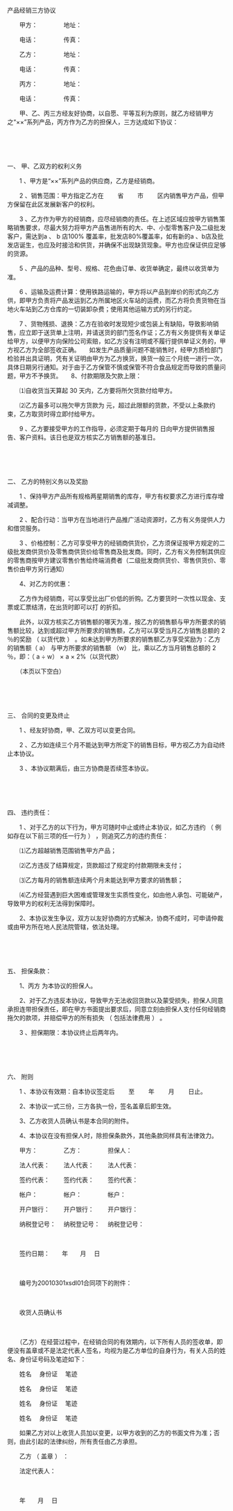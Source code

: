 



产品经销三方协议



 

　　甲方：　　　　 地址：

　　电话： 　　　　传真：

　　乙方： 　　　　地址：

　　电话： 　　　　传真：

　　丙方： 　　　　地址：

　　电话： 　　　　传真：　　

　　甲、乙、丙三方经友好协商，以自愿、平等互利为原则，就乙方经销甲方之“××”系列产品，丙方作为乙方的担保人，三方达成如下协议：

　　

　　

一、
甲、乙双方的权利义务

　　1 、甲方是“××”系列产品的供应商，乙方是经销商。

　　2 、销售范围：甲方指定乙方在　　 省　　 市　　 区内销售甲方产品，但甲方保留在此区发展新客户的权利。

　　3 、乙方作为甲方的经销商，应尽经销商的责任。在上述区域应按甲方销售策略销售要求，尽最大努力将甲方产品售进所有的大、中、小型零售客户及二级批发客户，需达到a 、 b 店100% 覆盖率，批发店80%覆盖率，如有新的a 、b店及批发店诞生，也应及时接洽和供货，并确保不出现缺货现象。甲方也应保证供应足够的货源。

　　5 、产品的品种、型号、规格、花色由订单、收货单确定，最终以收货单为准。

　　6 、运输及运费计算：使用铁路运输的，甲方将以产品到岸价的形式向乙方供，即甲方负责将产品发运到乙方所属地区火车站的运费，而乙方将负责货物在当地火车站到乙方仓库的一切装卸杂费；使用其他运输方式的另行约定。

　　7 、货物残损、退换：乙方在验收时发现短少或包装上有缺陷，导致影响销售，应立即于送货单上注明，并请送货的部门签名作证；乙方有义务提供有关单证给甲方，以便甲方向保险公司索赔，如乙方没有注明或不履行提供单证义务的，甲方视乙方为全部签收正确。　　如发生产品质量问题不能销售时，经甲方质检部门检验并出具证明，凭有关证明由甲方为乙方换货，换货一般三个月统一进行一次，具体日期另行通知。对于由于乙方保管不慎或保管不符合食品规定而导致的质量问题，甲方不予换货。　　8、付款期限及欠款上限：

　　⑴自收货当天算起 30 天内，乙方要将所欠货款付给甲方。

　　⑵乙方最多可以拖欠甲方货款为 元，超过此限额的货款，不受以上条款约束，乙方取货时得立即付给甲方。

　　9 、乙方要接受甲方的工作指导，必须定期于每月的 日向甲方提供销售报告、客户资料。该日也是双方核实乙方销售额的基准日。

　　

　　

二、
乙方的特别义务以及奖励

　　1 、保持甲方产品所有规格两星期销售的库存，甲方有权要求乙方进行库存增减调整。

　　2 、配合行动：当甲方在当地进行产品推广活动资源时，乙方有义务提供人力和借贷服务。

　　3 、价格控制：乙方可享受甲方的经销商供货价，乙方须保证按甲方规定的二级批发商供货价及零售商供货价给零售商及批发商。同时，乙方有义务控制其供应的零售商按甲方建议零售价售给终端消费者（二级批发商供货价、零售供货价、零售价由甲方另行通知）

　　4、对乙方的优惠：

　　乙方作为经销商，可以享受比出厂价低的折购。乙方要货时一次性以现金、支票或汇票结清，在出货时即可以打 的折扣。

　　此外，以双方核实乙方销售额的哪天为准，按乙方的销售额与甲方所要求的销售额比较，达到或超过甲方所要求的销售额，乙方可以享受当月乙方销售总额的 2 ％的奖励 （ 以货代款 ） 。如未达到甲方所要求的销售额乙方享受奖励为：乙方的销售额（ a） 与甲方所要求的销售额 （w） 比，乘以乙方当月销售总额的 2 ％，即：（ a ÷ w） × a × 2%（以货代款）

　　（本页以下空白）

　　

　　

三、
合同的变更及终止

　　1 、经友好协商，甲、乙双方可以变更合同。

　　2 、乙方如连续三个月不能达到甲方所定下的销售目标，甲方视乙方为自动终止本协议。

　　3 、本协议期满后，由三方协商是否续签本协议。

　　

　　

四、
违约责任：

　　1 、对于乙方的以下行为，甲方可随时中止或终止本协议，如乙方违约 （ 例如存在以下前三项的任一行为 ） ，则追究乙方的违约责任：

　　⑴乙方超越销售范围销售甲方产品；

　　⑵乙方违反了结算规定，货款超过了规定的付款期限未支付；

　　⑶乙方每月的销售额连续两个月未能达到甲方要求的销售额；

　　⑷乙方经营遇到巨大困难或管理发生实质性变化，如由他人承包、可能破产，导致甲方的权利无法得到保障时。

　　2、本协议发生争议，双方以友好协商的方式解决，协商不成时，可申请仲裁或由甲方所在地人民法院管辖，依法处理。

　　

　　

五、
担保条款：

　　1、丙方 为本协议的担保人。

　　2、对于乙方违反本协议，导致甲方无法收回货款以及蒙受损失，担保人同意承担连带担保责任，即在甲方书面提出要求后，同意立刻由担保人支付任何经销商拖欠的款项，并赔偿甲方的所有损失 （ 包括法律费用 ） 。

　　3 、担保期限：本协议终止后两年内。

　　

　　

六、
附则

　　1 、本协议有效期：自本协议签定后 　　至　　 年　　 月　　 日止。

　　2、本协议一式三份，三方各执一份，签名盖章后即生效。

　　3、乙方收货人员确认书是本合同的附件。

　　4、本协议在没有担保人时，除担保条款外，其他条款同样具有法律效力。

　　甲方： 　　　　乙方：　　　　 担保人：

　　法人代表： 　　法人代表： 　　法人代表：

　　签约代表： 　　签约代表： 　　签约代表：

　　帐户： 　　　　帐户： 　　　　帐户：

　　开户银行： 　　开户银行： 　　开户银行：

　　纳税登记号： 　纳税登记号： 　纳税登记号：

　　


 　　签约日期：　　年　　月　 日
 
　　



　　编号为20010301xsdl01合同项下的附件：

　　


 　　收货人员确认书
 
　　



　　（乙方）在经营过程中，在经销合同的有效期内，以下所有人员的签收单，即便没有盖章或不是法定代表人签名，均视为是乙方单位的自身行为，有关人员的姓名、身份证号码及笔迹如下：　　

　　姓名 　身份证 　笔迹

　　姓名 　身份证 　笔迹

　　姓名 　身份证 　笔迹

　　姓名 　身份证 　笔迹　　

　　如果乙方对以上收货人员加以变更，以甲方收到的乙方的书面文件为准；否则，由此引起的法律纠纷，所有责任由乙方承担。　　

　　乙方 （ 盖章 ） ：

　　法定代表人：

　　


 　　年　　月　 日
 
　　



　　